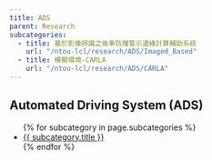 ```yaml
---
title: ADS
parent: Research
subcategories:
  - title: 基於影像辨識之後車防撞警示邊緣計算輔助系統
    url: "/ntou-lcl/research/ADS/Imaged_Based"
  - title: 模擬環境-CARLA
    url: "/ntou-lcl/research/ADS/CARLA"
---
```


## Automated Driving System (ADS)
<ul>
  {% for subcategory in page.subcategories %}
    <li><a href="{{ subcategory.url }}">{{ subcategory.title }}</a></li>
  {% endfor %}
</ul>

